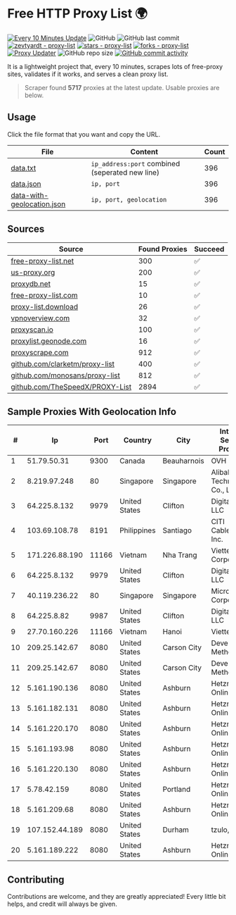 
# Free HTTP Proxy List 🌍

[![Every 10 Minutes Update](https://github.com/mertguvencli/http-proxy-list/actions/workflows/main.yml/badge.svg?branch=main)](https://github.com/mertguvencli/http-proxy-list/actions/workflows/main.yml)
![GitHub](https://img.shields.io/github/license/mertguvencli/http-proxy-list)
![GitHub last commit](https://img.shields.io/github/last-commit/mertguvencli/http-proxy-list)
[![zevtyardt - proxy-list](https://img.shields.io/static/v1?label=zevtyardt&message=proxy-list&color=blue&logo=github)](https://github.com/zevtyardt/proxy-list "Go to GitHub repo")
[![stars - proxy-list](https://img.shields.io/github/stars/zevtyardt/proxy-list?style=social)](https://github.com/zevtyardt/proxy-list)
[![forks - proxy-list](https://img.shields.io/github/forks/zevtyardt/proxy-list?style=social)](https://github.com/zevtyardt/proxy-list)
[![Proxy Updater](https://github.com/zevtyardt/proxy-list/workflows/Proxy%20Updater/badge.svg)](https://github.com/zevtyardt/proxy-list/actions?query=workflow:"Proxy+Updater")
![GitHub repo size](https://img.shields.io/github/repo-size/zevtyardt/proxy-list)
[![GitHub commit activity](https://img.shields.io/github/commit-activity/m/zevtyardt/proxy-list?logo=commits)](https://github.com/zevtyardt/proxy-list/commits/main)

It is a lightweight project that, every 10 minutes, scrapes lots of free-proxy sites, validates if it works, and serves a clean proxy list.

> Scraper found **5717** proxies at the latest update. Usable proxies are below.

## Usage

Click the file format that you want and copy the URL.

|File|Content|Count|
|----|-------|-----|
|[data.txt](https://raw.githubusercontent.com/mertguvencli/http-proxy-list/main/proxy-list/data.txt)|`ip_address:port` combined (seperated new line)|396|
|[data.json](https://raw.githubusercontent.com/mertguvencli/http-proxy-list/main/proxy-list/data.json)|`ip, port`|396|
|[data-with-geolocation.json](https://raw.githubusercontent.com/mertguvencli/http-proxy-list/main/proxy-list/data-with-geolocation.json)|`ip, port, geolocation`|396|

## Sources

|Source|Found Proxies|Succeed|
|------|-------------|-------|
|[free-proxy-list.net](https://free-proxy-list.net)|300|✅|
|[us-proxy.org](https://www.us-proxy.org)|200|✅|
|[proxydb.net](http://proxydb.net)|15|✅|
|[free-proxy-list.com](https://free-proxy-list.com/?page=&port=&type%5B%5D=http&type%5B%5D=https&up_time=0&search=Search)|10|✅|
|[proxy-list.download](https://www.proxy-list.download/HTTP)|26|✅|
|[vpnoverview.com](https://vpnoverview.com/privacy/anonymous-browsing/free-proxy-servers)|32|✅|
|[proxyscan.io](https://www.proxyscan.io)|100|✅|
|[proxylist.geonode.com](https://proxylist.geonode.com/api/proxy-list?limit=300&page=1&sort_by=lastChecked&sort_type=desc&protocols=http,https)|16|✅|
|[proxyscrape.com](https://api.proxyscrape.com/v2/?request=displayproxies&protocol=http&timeout=10000&country=all&ssl=all&anonymity=all)|912|✅|
|[github.com/clarketm/proxy-list](https://raw.githubusercontent.com/clarketm/proxy-list/master/proxy-list-raw.txt)|400|✅|
|[github.com/monosans/proxy-list](https://raw.githubusercontent.com/monosans/proxy-list/main/proxies/http.txt)|812|✅|
|[github.com/TheSpeedX/PROXY-List](https://raw.githubusercontent.com/TheSpeedX/PROXY-List/master/http.txt)|2894|✅|


## Sample Proxies With Geolocation Info

|#|Ip|Port|Country|City|Internet Service Provider|
|-|--|----|-------|----|-------------------------|
|1|51.79.50.31|9300|Canada|Beauharnois|OVH SAS|
|2|8.219.97.248|80|Singapore|Singapore|Alibaba (US) Technology Co., Ltd.|
|3|64.225.8.132|9979|United States|Clifton|DigitalOcean, LLC|
|4|103.69.108.78|8191|Philippines|Santiago|CITI Cableworld Inc.|
|5|171.226.88.190|11166|Vietnam|Nha Trang|Viettel Corporation|
|6|64.225.8.132|9979|United States|Clifton|DigitalOcean, LLC|
|7|40.119.236.22|80|Singapore|Singapore|Microsoft Corporation|
|8|64.225.8.82|9987|United States|Clifton|DigitalOcean, LLC|
|9|27.70.160.226|11166|Vietnam|Hanoi|Viettel Group|
|10|209.25.142.67|8080|United States|Carson City|Developed Methods LLC|
|11|209.25.142.67|8080|United States|Carson City|Developed Methods LLC|
|12|5.161.190.136|8080|United States|Ashburn|Hetzner Online GmbH|
|13|5.161.182.131|8080|United States|Ashburn|Hetzner Online GmbH|
|14|5.161.220.170|8080|United States|Ashburn|Hetzner Online GmbH|
|15|5.161.193.98|8080|United States|Ashburn|Hetzner Online GmbH|
|16|5.161.220.130|8080|United States|Ashburn|Hetzner Online GmbH|
|17|5.78.42.159|8080|United States|Portland|Hetzner Online GmbH|
|18|5.161.209.68|8080|United States|Ashburn|Hetzner Online GmbH|
|19|107.152.44.189|8080|United States|Durham|tzulo, inc.|
|20|5.161.189.222|8080|United States|Ashburn|Hetzner Online GmbH|



## Contributing

Contributions are welcome, and they are greatly appreciated! Every
little bit helps, and credit will always be given.

